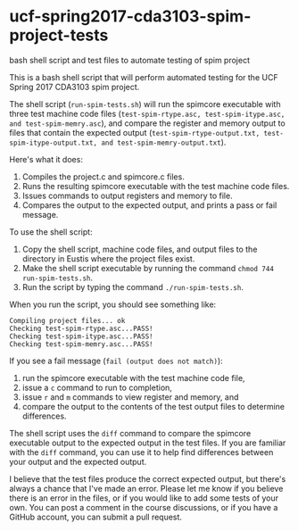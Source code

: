 # ucf-spring2017-cda3103-spim-project-tests
bash shell script and test files to automate testing of spim project

This is a bash shell script that will perform automated testing for the UCF Spring 2017 CDA3103 spim project.

The shell script (`run-spim-tests.sh`) will run the spimcore executable with three test machine code files (`test-spim-rtype.asc, test-spim-itype.asc, and test-spim-memry.asc`), and compare the register and memory output to files that contain the expected output (`test-spim-rtype-output.txt, test-spim-itype-output.txt, and test-spim-memry-output.txt`).

Here's what it does:
1. Compiles the project.c and spimcore.c files.
2. Runs the resulting spimcore executable with the test machine code files.
3. Issues commands to output registers and memory to file.
4. Compares the output to the expected output, and prints a pass or fail message.

To use the shell script:
1. Copy the shell script, machine code files, and output files to the directory in Eustis where the project files exist.
2. Make the shell script executable by running the command `chmod 744 run-spim-tests.sh`.
3. Run the script by typing the command `./run-spim-tests.sh`.

When you run the script, you should see something like:
```
Compiling project files... ok
Checking test-spim-rtype.asc...PASS!
Checking test-spim-itype.asc...PASS!
Checking test-spim-memry.asc...PASS!
```
If you see a fail message (`fail (output does not match)`):
1. run the spimcore executable with the test machine code file, 
2. issue a `c` command to run to completion,
3. issue `r` and `m` commands to view register and memory, and
4. compare the output to the contents of the test output files to determine differences.

The shell script uses the `diff` command to compare the spimcore executable output to the expected output in the test files. If you are familiar with the `diff` command, you can use it to help find differences between your output and the expected output.

I believe that the test files produce the correct expected output, but there's always a chance that I've made an error. Please let me know if you believe there is an error in the files, or if you would like to add some tests of your own. You can post a comment in the course discussions, or if you have a GitHub account, you can submit a pull request.
